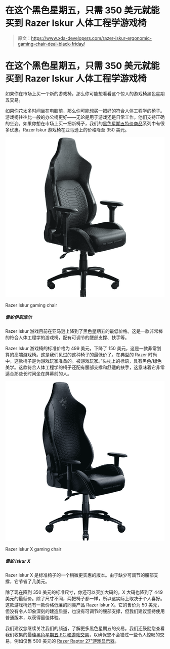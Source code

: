 # 在这个黑色星期五，只需 350 美元就能买到 Razer Iskur 人体工程学游戏椅

> 原文：<https://www.xda-developers.com/razer-iskur-ergonomic-gaming-chair-deal-black-friday/>

# 在这个黑色星期五，只需 350 美元就能买到 Razer Iskur 人体工程学游戏椅

如果你在市场上买一个新的游戏椅，那么你可能想看看这个惊人的游戏椅黑色星期五交易。

如果你花太多时间坐在电脑前，那么你可能想买一把好的符合人体工程学的椅子。游戏椅往往比一般的办公椅更好——无论是用于游戏还是日常工作。他们支持正确的坐姿。如果你想在市场上买一把新椅子，我们的[黑色星期五特价商品](https://www.xda-developers.com/black-friday/)系列中有很多优惠。Razer Iskur 游戏椅在亚马逊上的价格降至 350 美元。

 <picture>![The Razer Iskur gaming is currently down to its lowest price on Amazon for Black Friday. It's a fantastic ergonomic gaming chair with adjustable lumbar support, armrests, and more.](img/be81c3bfe87cd4f5127cf336b4fb594f.png)</picture> 

Razer Iskur gaming chair

##### 雷蛇伊斯库尔

Razer Iskur 游戏目前在亚马逊上降到了黑色星期五的最低价格。这是一款非常棒的符合人体工程学的游戏椅，配有可调节的腰部支撑、扶手等。

Razer Iskur 游戏椅的标准价格为 499 美元，下降了 150 美元，这是一款非常划算的高端游戏椅。这是我们见过的这种椅子的最低价了。在典型的 Razer 时尚中，这款椅子是为游戏玩家准备的。被游戏玩家。”头枕上的标语，具有黑色/绿色美学。这款符合人体工程学的椅子还配有腰部支撑和舒适的扶手，这意味着它非常适合那些长时间坐在屏幕前的人。

 <picture>![The Razer Iskur X is a slightly more affordable version of the standard chair. It shaves off a few dollars for the lack of adjustable lumbar support.](img/124ca836419fcc29135d05714eb3d153.png)</picture> 

Razer Iskur X gaming chair

##### 雷蛇 Iskur X

Razer Iskur X 是标准椅子的一个稍微更实惠的版本。由于缺少可调节的腰部支撑，它节省了几美元。

除了现在降到 350 美元的标准尺寸，你还可以买加大码的。X 大码也降到了 449 美元的最低价。除了尺寸不同，两把椅子都一样，所以这实际上取决于个人喜好。这款游戏椅还有一款价格低廉的同类产品 Razer Iskur X。它的售价为 50 美元，但没有令人印象深刻的建造质量，也没有可调节的腰部支撑，但我们建议坚持使用普通版本，以获得最佳体验。

我们建议您继续关注我们的频道，了解更多黑色星期五的交易。我们还鼓励您查看我们收集的最佳[黑色星期五 PC 和游戏交易](https://www.xda-developers.com/best-black-friday-pc-gaming-deals/)，以确保您不会错过一些令人惊叹的交易，例如仅售 500 美元的 [Razer Raptor 27”游戏显示器](https://www.xda-developers.com/razer-raptor-gaming-monitor-200-off-black-friday/)。